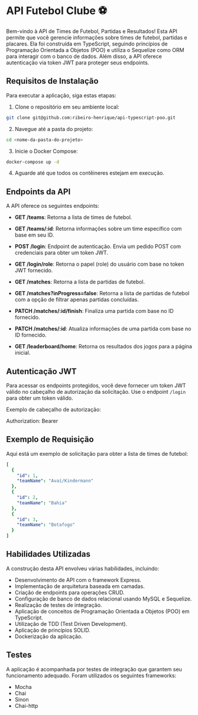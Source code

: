 # API Futebol Clube ⚽

Bem-vindo à API de Times de Futebol, Partidas e Resultados! Esta API permite que você gerencie informações sobre times de futebol, partidas e placares. Ela foi construída em TypeScript, seguindo princípios de Programação Orientada a Objetos (POO) e utiliza o Sequelize como ORM para interagir com o banco de dados. Além disso, a API oferece autenticação via token JWT para proteger seus endpoints.

## Requisitos de Instalação

Para executar a aplicação, siga estas etapas:

1. Clone o repositório em seu ambiente local:

```bash
git clone git@github.com:ribeiro-henrique/api-typescript-poo.git
```
2. Navegue até a pasta do projeto:
   
```bash
cd <nome-da-pasta-do-projeto>
```
3. Inicie o Docker Compose:

```bash
docker-compose up -d
```
4. Aguarde até que todos os contêineres estejam em execução.

## Endpoints da API

A API oferece os seguintes endpoints:

- **GET /teams**: Retorna a lista de times de futebol.

- **GET /teams/:id**: Retorna informações sobre um time específico com base em seu ID.

- **POST /login**: Endpoint de autenticação. Envia um pedido POST com credenciais para obter um token JWT.

- **GET /login/role**: Retorna o papel (role) do usuário com base no token JWT fornecido.

- **GET /matches**: Retorna a lista de partidas de futebol.

- **GET /matches?inProgress=false**: Retorna a lista de partidas de futebol com a opção de filtrar apenas partidas concluídas.

- **PATCH /matches/:id/finish**: Finaliza uma partida com base no ID fornecido.

- **PATCH /matches/:id**: Atualiza informações de uma partida com base no ID fornecido.

- **GET /leaderboard/home**: Retorna os resultados dos jogos para a página inicial.

## Autenticação JWT

Para acessar os endpoints protegidos, você deve fornecer um token JWT válido no cabeçalho de autorização da solicitação. Use o endpoint `/login` para obter um token válido.

Exemplo de cabeçalho de autorização:

Authorization: Bearer <seu-token-jwt>

## Exemplo de Requisição

Aqui está um exemplo de solicitação para obter a lista de times de futebol:

```yaml
[
  {
    "id": 1,
    "teamName": "Avaí/Kindermann"
  },
  {
    "id": 2,
    "teamName": "Bahia"
  },
  {
    "id": 3,
    "teamName": "Botafogo"
  }
]
```
## Habilidades Utilizadas

A construção desta API envolveu várias habilidades, incluindo:

- Desenvolvimento de API com o framework Express.
- Implementação de arquitetura baseada em camadas.
- Criação de endpoints para operações CRUD.
- Configuração de banco de dados relacional usando MySQL e Sequelize.
- Realização de testes de integração.
- Aplicação de conceitos de Programação Orientada a Objetos (POO) em TypeScript.
- Utilização de TDD (Test Driven Development).
- Aplicação de princípios SOLID.
- Dockerização da aplicação.

## Testes

A aplicação é acompanhada por testes de integração que garantem seu funcionamento adequado. Foram utilizados os seguintes frameworks:

- Mocha
- Chai
- Sinon
- Chai-http



